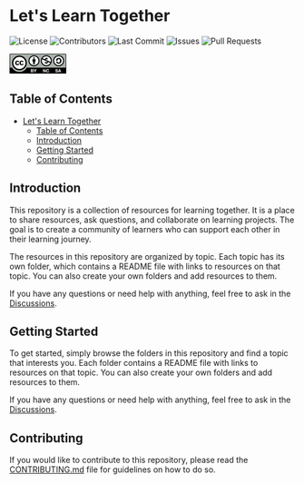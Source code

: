 # Let's Learn Together

![License](https://img.shields.io/badge/license-CC%20BY--NC--SA%204.0-blue.svg)
![Contributors](https://img.shields.io/github/contributors/JonTDean/dev/LetsLearnTogether)
![Last Commit](https://img.shields.io/github/last-commit/JonTDean/dev/LetsLearnTogether)
![Issues](https://img.shields.io/github/issues/JonTDean/dev/LetsLearnTogether)
![Pull Requests](https://img.shields.io/github/issues-pr/JonTDean/dev/LetsLearnTogether)

![CC BY-NC-SA 4.0](/media/images/logos/cc-nc-sa-logo.png)

## Table of Contents

- [Let's Learn Together](#lets-learn-together)
	- [Table of Contents](#table-of-contents)
	- [Introduction](#introduction)
	- [Getting Started](#getting-started)
	- [Contributing](#contributing)

## Introduction

This repository is a collection of resources for learning together. It is a place to share resources, ask questions, and collaborate on learning projects. The goal is to create a community of learners who can support each other in their learning journey.

The resources in this repository are organized by topic. Each topic has its own folder, which contains a README file with links to resources on that topic. You can also create your own folders and add resources to them.

If you have any questions or need help with anything, feel free to ask in the [Discussions]().

## Getting Started

To get started, simply browse the folders in this repository and find a topic that interests you. Each folder contains a README file with links to resources on that topic. You can also create your own folders and add resources to them.

If you have any questions or need help with anything, feel free to ask in the [Discussions]().

## Contributing

If you would like to contribute to this repository, please read the [CONTRIBUTING.md]() file for guidelines on how to do so.